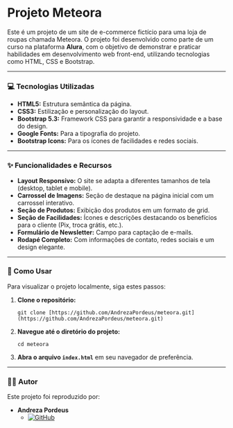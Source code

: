 # Projeto Meteora

Este é um projeto de um site de e-commerce fictício para uma loja de roupas chamada Meteora. O projeto foi desenvolvido como parte de um curso na plataforma **Alura**, com o objetivo de demonstrar e praticar habilidades em desenvolvimento web front-end, utilizando tecnologias como HTML, CSS e Bootstrap.

---

### 💻 Tecnologias Utilizadas

* **HTML5:** Estrutura semântica da página.
* **CSS3:** Estilização e personalização do layout.
* **Bootstrap 5.3:** Framework CSS para garantir a responsividade e a base do design.
* **Google Fonts:** Para a tipografia do projeto.
* **Bootstrap Icons:** Para os ícones de facilidades e redes sociais.

---

### ✨ Funcionalidades e Recursos

* **Layout Responsivo:** O site se adapta a diferentes tamanhos de tela (desktop, tablet e mobile).
* **Carrossel de Imagens:** Seção de destaque na página inicial com um carrossel interativo.
* **Seção de Produtos:** Exibição dos produtos em um formato de grid.
* **Seção de Facilidades:** Ícones e descrições destacando os benefícios para o cliente (Pix, troca grátis, etc.).
* **Formulário de Newsletter:** Campo para captação de e-mails.
* **Rodapé Completo:** Com informações de contato, redes sociais e um design elegante.

---

### 🚀 Como Usar

Para visualizar o projeto localmente, siga estes passos:

1.  **Clone o repositório:**
    ```
    git clone [https://github.com/AndrezaPordeus/meteora.git](https://github.com/AndrezaPordeus/meteora.git)
    ```

2.  **Navegue até o diretório do projeto:**
    ```
    cd meteora
    ```

3.  **Abra o arquivo `index.html`** em seu navegador de preferência.

---

### 👩‍💻 Autor

Este projeto foi reproduzido por:

* **Andreza Pordeus**
    * [![GitHub](https://img.shields.io/badge/GitHub-100000?style=for-the-badge&logo=github&logoColor=white)](https://github.com/AndrezaPordeus)
